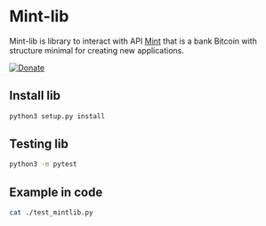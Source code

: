 # Mint-lib

Mint-lib is library to interact with API [Mint](https://github.com/leffw/mint) that is a bank Bitcoin with structure minimal for creating new applications.

[![Donate](https://img.shields.io/badge/Donate-Bitcoin-green.svg)](https://coinos.io/grayfinance)

## Install lib
```bash
python3 setup.py install
```

## Testing lib
```bash
python3 -m pytest 
```

## Example in code
```bash
cat ./test_mintlib.py
```
